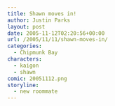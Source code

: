 ```yaml
---
title: Shawn moves in!
author: Justin Parks
layout: post
date: 2005-11-12T02:20:56+00:00
url: /2005/11/11/shawn-moves-in/
categories:
  - Chipmunk Bay
characters:
  - kaigon
  - shawn
comic: 20051112.png
storyline:
  - new roommate
---
```

